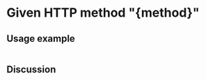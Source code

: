 
Given HTTP method "{method}"
=============================================================================================================

Usage example
-------------

```
```

Discussion
----------
